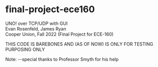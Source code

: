 # final-project-ece160
UNO! over TCP/UDP with GUI  
Evan Rosenfeld, James Ryan  
Cooper Union, Fall 2022
(Final Project for ECE-160)

THIS CODE IS BAREBONES AND (AS OF NOW) IS ONLY FOR TESTING PURPOSING ONLY


Note:
  --special thanks to Professor Smyth for his help
